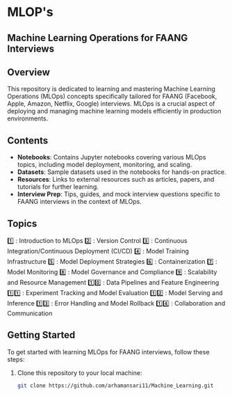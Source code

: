 # MLOP's

## Machine Learning Operations for FAANG Interviews

## Overview

This repository is dedicated to learning and mastering Machine Learning Operations (MLOps) concepts specifically tailored for FAANG (Facebook, Apple, Amazon, Netflix, Google) interviews. MLOps is a crucial aspect of deploying and managing machine learning models efficiently in production environments.

## Contents

- **Notebooks**: Contains Jupyter notebooks covering various MLOps topics, including model deployment, monitoring, and scaling.
- **Datasets**: Sample datasets used in the notebooks for hands-on practice.
- **Resources**: Links to external resources such as articles, papers, and tutorials for further learning.
- **Interview Prep**: Tips, guides, and mock interview questions specific to FAANG interviews in the context of MLOps.

## Topics 

1️⃣ : Introduction to MLOps
2️⃣ : Version Control
3️⃣ : Continuous Integration/Continuous Deployment (CI/CD)
4️⃣ : Model Training Infrastructure
5️⃣ : Model Deployment Strategies
6️⃣ : Containerization
7️⃣ : Model Monitoring
8️⃣ : Model Governance and Compliance
9️⃣ : Scalability and Resource Management
1️⃣0️⃣ : Data Pipelines and Feature Engineering
1️⃣1️⃣ : Experiment Tracking and Model Evaluation
1️⃣2️⃣ : Model Serving and Inference
1️⃣3️⃣ : Error Handling and Model Rollback
1️⃣4️⃣ : Collaboration and Communication


## Getting Started

To get started with learning MLOps for FAANG interviews, follow these steps:

1. Clone this repository to your local machine:

   ```bash
   git clone https://github.com/arhamansari11/Machine_Learning.git

